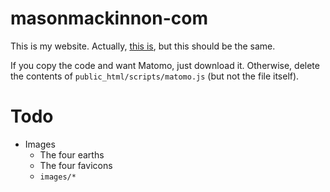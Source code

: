 # masonmackinnon-com
This is my website. Actually, [this is](http://masonmackinnon.com), but this should be the same.

If you copy the code and want Matomo, just download it. Otherwise, delete the contents of `public_html/scripts/matomo.js` (but not the file itself).

# Todo
* Images
    * The four earths
    * The four favicons
    * `images/*`
